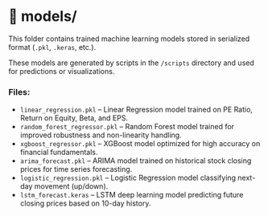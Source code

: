 # 📂 models/

This folder contains trained machine learning models stored in serialized format (`.pkl`, `.keras`, etc.).

These models are generated by scripts in the `/scripts` directory and used for predictions or visualizations.

### Files:
- `linear_regression.pkl` – Linear Regression model trained on PE Ratio, Return on Equity, Beta, and EPS.
- `random_forest_regressor.pkl` – Random Forest model trained for improved robustness and non-linearity handling.
- `xgboost_regressor.pkl` – XGBoost model optimized for high accuracy on financial fundamentals.
- `arima_forecast.pkl` – ARIMA model trained on historical stock closing prices for time series forecasting.
- `logistic_regression.pkl` – Logistic Regression model classifying next-day movement (up/down).
- `lstm_forecast.keras` – LSTM deep learning model predicting future closing prices based on 10-day history.